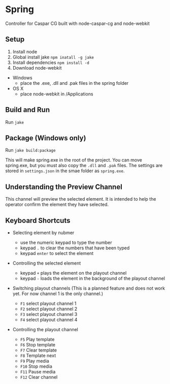 Spring
======

Controller for Caspar CG built with node-caspar-cg and node-webkit

## Setup

1. Install node
2. Global install jake `npm inatall -g jake`
3. Install dependencies `npm install -d`
4. Download node-webkit
  * Windows 
    * place the .exe, .dll and .pak files in the spring folder
  * OS X
    * place node-webkit in /Applications

## Build and Run

Run `jake`

## Package (Windows only)

Run `jake build:package`

This will make spring.exe in the root of the project. You can move spring.exe, but you must also copy the `.dll` and `.pak` files. The settings are stored in `settings.json` in the smae folder as `spring.exe`.

## Understanding the Preview Channel
This channel will preview the selected element. It is intended to help the operator confirm the element they have selected.

## Keyboard Shortcuts

* Selecting element by nubmer
	* use the numeric keypad to type the number
	* keypad `.` to clear the numbers that have been typed
	* keypad `enter` to select the element

* Controlling the selected element
	* keypad `+` plays the element on the playout channel
	* keypad `-` loads the element in the background of the playout channel

* Switching playout channels (This is a planned feature and does not work yet. For now channel 1 is the only channel.)

	* `F1` select playout channel 1
	* `F2` select playout channel 2
	* `F3` select playout channel 3
	* `F4` select playout channel 4

* Controlling the playout channel
	* `F5` Play template
	* `F6` Stop template
	* `F7` Clear template
	* `F8` Template next
	* `F9` Play media
	* `F10` Stop media
	* `F11` Pause media
	* `F12` Clear channel

